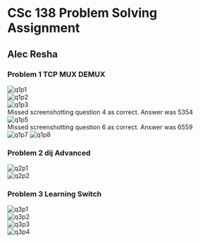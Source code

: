 # CSc 138 Problem Solving Assignment

## Alec Resha

### Problem 1 TCP MUX DEMUX

![q1p1](q1p1.png)  
![q1p2](q1p2.png)  
![q1p3](q1p3.png)  
Missed screenshotting question 4 as correct. Answer was 5354  
![q1p5](q1p5.png)  
Missed screenshotting question 6 as correct. Answer was 6559  
![q1p7](q1p7.png)
![q1p8](q1p8.png)

### Problem 2 dij Advanced

![q2p1](q2p1.png)  
![q2p2](q2p2.png)  

### Problem 3 Learning Switch

![q3p1](q3p1.png)  
![q3p2](q3p2.png)  
![q3p3](q3p3.png)  
![q3p4](q3p4.png)
